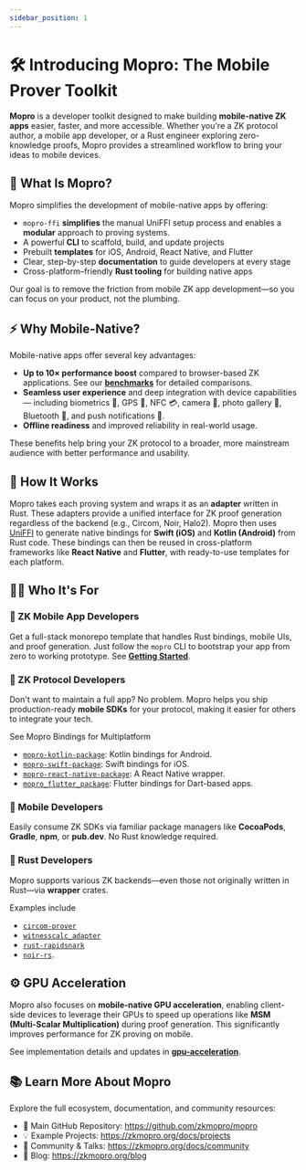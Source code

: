 ```yaml
---
sidebar_position: 1
---
```


# 🛠️ Introducing Mopro: The Mobile Prover Toolkit

**Mopro** is a developer toolkit designed to make building **mobile-native ZK apps** easier, faster, and more accessible. Whether you're a ZK protocol author, a mobile app developer, or a Rust engineer exploring zero-knowledge proofs, Mopro provides a streamlined workflow to bring your ideas to mobile devices.

## 🚀 What Is Mopro?

Mopro simplifies the development of mobile-native apps by offering:

-   `mopro-ffi` **simplifies** the manual UniFFI setup process and enables a **modular** approach to proving systems.
-   A powerful **CLI** to scaffold, build, and update projects
-   Prebuilt **templates** for iOS, Android, React Native, and Flutter
-   Clear, step-by-step **documentation** to guide developers at every stage
-   Cross-platform–friendly **Rust tooling** for building native apps

Our goal is to remove the friction from mobile ZK app development—so you can focus on your product, not the plumbing.

## ⚡ Why Mobile-Native?

Mobile-native apps offer several key advantages:

-   **Up to 10× performance boost** compared to browser-based ZK applications. See our [**benchmarks**](performance) for detailed comparisons.
-   **Seamless user experience** and deep integration with device capabilities — including biometrics 🫆, GPS 📍, NFC 💳, camera 📸, photo gallery 🌅, Bluetooth 🛜, and push notifications 🔔.
-   **Offline readiness** and improved reliability in real-world usage.

These benefits help bring your ZK protocol to a broader, more mainstream audience with better performance and usability.

## 🔧 How It Works

Mopro takes each proving system and wraps it as an **adapter** written in Rust. These adapters provide a unified interface for ZK proof generation regardless of the backend (e.g., Circom, Noir, Halo2). Mopro then uses [UniFFI](https://github.com/mozilla/uniffi-rs) to generate native bindings for **Swift (iOS)** and **Kotlin (Android)** from Rust code. These bindings can then be reused in cross-platform frameworks like **React Native** and **Flutter**, with ready-to-use templates for each platform.

## 👩‍💻 Who It's For

### 📱 ZK Mobile App Developers

Get a full-stack monorepo template that handles Rust bindings, mobile UIs, and proof generation. Just follow the `mopro` CLI to bootstrap your app from zero to working prototype. See [**Getting Started**](getting-started).

### 🔐 ZK Protocol Developers

Don't want to maintain a full app? No problem. Mopro helps you ship production-ready **mobile SDKs** for your protocol, making it easier for others to integrate your tech.

See Mopro Bindings for Multiplatform

-   [`mopro-kotlin-package`](https://github.com/zkmopro/mopro-kotlin-package): Kotlin bindings for Android.
-   [`mopro-swift-package`](https://github.com/zkmopro/mopro-swift-package): Swift bindings for iOS.
-   [`mopro-react-native-package`](https://github.com/zkmopro/mopro-react-native-package): A React Native wrapper.
-   [`mopro_flutter_package`](https://github.com/zkmopro/mopro_flutter_package): Flutter bindings for Dart-based apps.

### 📲 Mobile Developers

Easily consume ZK SDKs via familiar package managers like **CocoaPods**, **Gradle**, **npm**, or **pub.dev**. No Rust knowledge required.

### 🦀 Rust Developers

Mopro supports various ZK backends—even those not originally written in Rust—via **wrapper** crates.

Examples include

-   [`circom-prover`](https://github.com/zkmopro/mopro/tree/main/circom-prover)
-   [`witnesscalc_adapter`](https://github.com/zkmopro/witnesscalc_adapter/tree/main/witnesscalc_adapter)
-   [`rust-rapidsnark`](https://github.com/zkmopro/rust-rapidsnark/tree/main)
-   [`noir-rs`](https://github.com/zkmopro/noir-rs).

## ⚙️ GPU Acceleration

Mopro also focuses on **mobile-native GPU acceleration**, enabling client-side devices to leverage their GPUs to speed up operations like **MSM (Multi-Scalar Multiplication)** during proof generation. This significantly improves performance for ZK proving on mobile.

See implementation details and updates in [**gpu-acceleration**](https://github.com/zkmopro/gpu-acceleration).

## 📚 Learn More About Mopro

Explore the full ecosystem, documentation, and community resources:

-   📱 Main GitHub Repository: https://github.com/zkmopro/mopro
-   💡 Example Projects: https://zkmopro.org/docs/projects
-   💬 Community & Talks: https://zkmopro.org/docs/community
-   📰 Blog: https://zkmopro.org/blog
